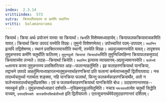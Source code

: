```yaml
---
index:  2.3.14
vrittiindex:  573
sutra:  क्रियार्थोपपदस्य च कर्मणि स्थानिनः
vritti:  balamanorama 
---
```


क्रियार्थ। क्रिया अर्थः प्रयोजनं यस्याः सा क्रियार्था। `क्रिये`ति विशेष्यमध्याहार्यम्। क्रियाफलकक्रियावाचकमिति यावत्। क्रियार्था क्रिया उपपदं यस्येति विग्रहः। तुमुनो विशेषणमेतत्। उपोच्चारितं पदम्-उपपदम्। `स्थानिन` इत्यपि तद्विशेषणम्। स्थानं प्रसक्तिरस्यास्तीति स्थानी, तस्येति विग्रहः। अप्रयुज्यमानस्येति यावत्। तादृशस्य तुमुन्नन्तस्य कर्मणि चतुर्थीति फलितम्। `तुमुन्ण्वुलौ क्रियायां क्रियार्थाया`मिति तुमुन्विधिमहिम्ना क्रियाफलकमुपपदं क्रियावाच्येव लभ्यते। तदाह--क्रियार्था क्रियेति। `स्थानिन` इत्यस्य व्याख्यानम्-अप्रयुज्यमानस्येति। `फलेभ्यो याती`त्यत्र कस्य तुमुन्नन्तस्य प्रसक्तिरित्यत आह--फलान्याहर्तुमिति। इह फलाहरणक्रियार्था यानक्रिया, तद्वाचने उपपदे आहर्तुमित्यध्याहारलभ्यतुमुन्नन्तार्थाहरणक्रियां प्रति फलानां कर्मत्वाच्चतुर्थी द्वितीयापवादः। नच तादर्थ्यचतुर्थ्या गतार्थता शङ्क्या, नहि यानक्रिया फलार्था, किन्तु फलकर्मकाहरणक्रियार्थैव, अतो न फलेभ्यस्तादर्थ्यचतुर्थीप्रसक्तिः। एवं च फलकर्मकाहरणक्रियार्था यानक्रियेति बोधः। उदाहरणान्तरमाह--नमस्कुर्म इति। तुमुन्नन्तार्थाध्याहारं दर्शयति--नृसिंहमनुकूलयितुमिति। नचात्र `नमःस्वस्ती`त्येव चतुर्थी सिद्धेति वाच्यम्, `उपपदविभक्तेः कारकविभक्तिर्बलीयसी` इति द्वितीयापत्तेः। एतत्सूचनार्थमेवेदमुदाहरणान्तरं दर्शितम्। 

